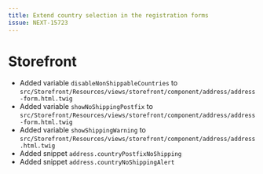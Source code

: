 ```yaml
---
title: Extend country selection in the registration forms
issue: NEXT-15723
---
```

# Storefront
* Added variable `disableNonShippableCountries` to `src/Storefront/Resources/views/storefront/component/address/address-form.html.twig`
* Added variable `showNoShippingPostfix` to `src/Storefront/Resources/views/storefront/component/address/address-form.html.twig`
* Added variable `showShippingWarning` to `src/Storefront/Resources/views/storefront/component/address/address.html.twig`
* Added snippet `address.countryPostfixNoShipping`
* Added snippet `address.countryNoShippingAlert`
